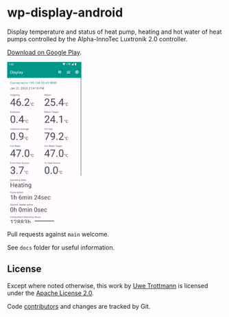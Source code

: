 # wp-display-android

Display temperature and status of heat pump, heating and hot water of heat pumps controlled
by the Alpha-InnoTec Luxtronik 2.0 controller.

[Download on Google Play](https://play.google.com/store/apps/details?id=com.uwetrottmann.wpdisplay).

<img src="screenshots/phone.png" height="375"/>

Pull requests against `main` welcome.

See `docs` folder for useful information.

## License

Except where noted otherwise, this work by [Uwe Trottmann](https://www.uwetrottmann.com) is licensed under the [Apache License 2.0](LICENSE.txt).

Code [contributors](https://github.com/UweTrottmann/wp-display-android/graphs/contributors) and changes are tracked by Git.
